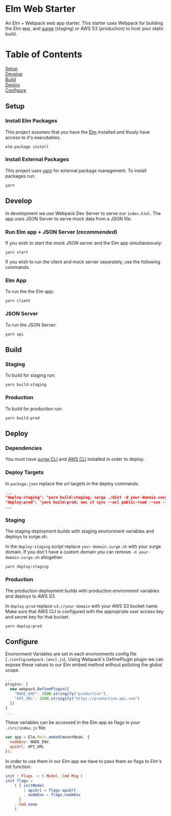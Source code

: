 Elm Web Starter
=======

An Elm + Webpack web app starter. This starter uses Webpack for building the Elm app, and [surge](https://surge.sh/) (staging) or AWS S3 (production) to host your static build.

# Table of Contents
[Setup](#setup)  
[Develop](#develop)  
[Build](#build)  
[Deploy](#deploy)  
[Configure](#configure)  

## Setup
### Install Elm Packages
This project assumes that you have the [Elm](http://elm-lang.org/) installed and thusly have access to it's executables.
```
elm-package install
```

### Install External Packages
This project uses [yarn](https://yarnpkg.com/en/) for external package management. To install packages run:
```
yarn
```

## Develop
In development we use Webpack Dev Server to serve our `index.html`. The app uses JSON Server to serve mock data from a JSON file.

### Run Elm app + JSON Server (*recommended*)
If you wish to start the mock JSON server and the Elm app simultaneously:
```
yarn start
```

If you wish to run the client and mock server separately, use the following commands.

### Elm App
To run the the Elm app:
```
yarn client
```

### JSON Server
To run the JSON Server:
```
yarn api
```

## Build
### Staging
To build for staging run:  
```
yarn build:staging
```

### Production
To build for production run:   
```
yarn build:prod
```

## Deploy
### Dependencies
You must have [surge CLI](https://surge.sh/) and [AWS CLI](http://docs.aws.amazon.com/cli/latest/userguide/installing.html) installed in order to deploy.

### Deploy Targets
In `package.json` replace the url targets in the deploy commands.

```json
...
"deploy:staging": "yarn build:staging; surge ./dist -d your-domain.surge.sh",
"deploy:prod": "yarn build:prod; aws s3 sync --acl public-read --sse --delete ./dist s3://your-domain",
...
```

### Staging
The staging deployment builds with staging environment variables
and deploys to surge.sh.

In the `deploy:staging` script replace `your-domain.surge.sh` with your surge domain. If you don't have a custom domain you can remove `-d your-domain.surge.sh` altogether.

```
yarn deploy:staging
```

### Production
The production deployment builds with production environment variables and deploys to AWS S3.

In `deploy:prod` replace `s3://your-domain` with your AWS S3 bucket name. Make sure that AWS CLI is configured with the appropriate user access key and secret key for that bucket.

```
yarn deploy:prod
```

## Configure
Environment Variables are set in each environments config file (`./config/webpack.[env].js`). Using Webpack's DefinePlugin plugin we can expose these values to our Elm embed method without polluting the global scope.
```javascript
...
plugins: [
  new webpack.DefinePlugin({
    "NODE_ENV": JSON.stringify("production"),
    "API_URL": JSON.stringify("https://production.api.com")
  })
]
...
```
These variables can be accessed in the Elm app as flags in your `./src/index.js` file:

```javascript
var app = Elm.Main.embed(mountNode, {
  nodeEnv: NODE_ENV,
  apiUrl: API_URL
});
```
In order to use them in our Elm app we have to pass them as flags to Elm's init function.
```elm
init : Flags -> ( Model, Cmd Msg )
init flags =
    ( { initModel
        | apiUrl = flags.apiUrl
        , nodeEnv = flags.nodeEnv
      }
    , Cmd.none
    )
```

